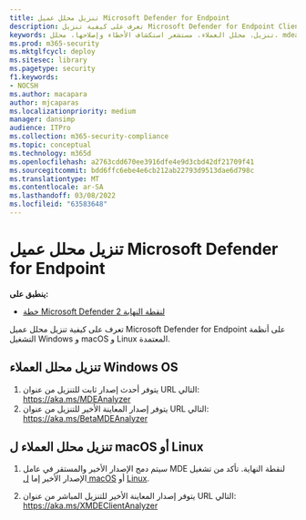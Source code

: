 ```yaml
---
title: تنزيل محلل عميل Microsoft Defender for Endpoint
description: تعرف على كيفية تنزيل Microsoft Defender for Endpoint Client Analyzer على Windows أو macOS أو Linux.
keywords: تنزيل، محلل العملاء، مستشعر استكشاف الأخطاء وإصلاحها، محلل، mdeanalyzer
ms.prod: m365-security
ms.mktglfcycl: deploy
ms.sitesec: library
ms.pagetype: security
f1.keywords:
- NOCSH
ms.author: macapara
author: mjcaparas
ms.localizationpriority: medium
manager: dansimp
audience: ITPro
ms.collection: m365-security-compliance
ms.topic: conceptual
ms.technology: m365d
ms.openlocfilehash: a2763cdd670ee3916dfe4e9d3cbd42df21709f41
ms.sourcegitcommit: bdd6ffc6ebe4e6cb212ab22793d9513dae6d798c
ms.translationtype: MT
ms.contentlocale: ar-SA
ms.lasthandoff: 03/08/2022
ms.locfileid: "63583648"
---
```

# <a name="download-the-microsoft-defender-for-endpoint-client-analyzer"></a>تنزيل محلل عميل Microsoft Defender for Endpoint

**ينطبق على:**
- [خطة Microsoft Defender لنقطة النهاية 2](https://go.microsoft.com/fwlink/p/?linkid=2154037)

تعرف على كيفية تنزيل محلل عميل Microsoft Defender for Endpoint على أنظمة التشغيل Windows و macOS و Linux المعتمدة.

## <a name="download-client-analyzer-for-windows-os"></a>تنزيل محلل العملاء Windows OS

1. يتوفر أحدث إصدار ثابت للتنزيل من عنوان URL التالي: <https://aka.ms/MDEAnalyzer>
2. يتوفر إصدار المعاينة الأخير للتنزيل من عنوان URL التالي: <https://aka.ms/BetaMDEAnalyzer>

## <a name="download-client-analyzer-for-macos-or-linux"></a>تنزيل محلل العملاء ل macOS أو Linux

1. سيتم دمج الإصدار الأخير والمستقر في عامل MDE لنقطة النهاية. تأكد من تشغيل الإصدار الأخير إما [ل macOS](mac-whatsnew.md) أو [Linux](linux-whatsnew.md).

2. يتوفر إصدار المعاينة الأخير للتنزيل المباشر من عنوان URL التالي: <https://aka.ms/XMDEClientAnalyzer>
